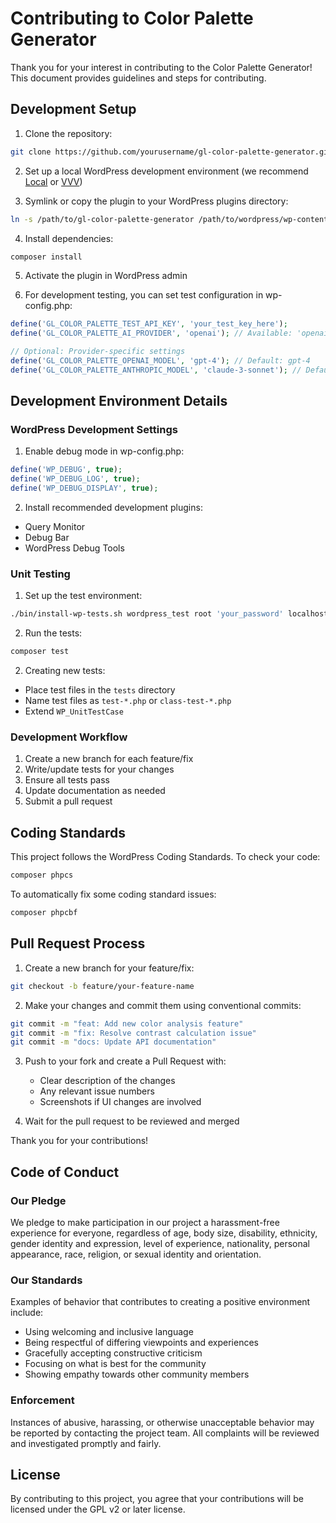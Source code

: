 # Contributing to Color Palette Generator

Thank you for your interest in contributing to the Color Palette Generator! This document provides guidelines and steps for contributing.

## Development Setup

1. Clone the repository:

```bash
git clone https://github.com/yourusername/gl-color-palette-generator.git
```


2. Set up a local WordPress development environment (we recommend [Local](https://localwp.com/) or [VVV](https://varyingvagrantvagrants.org/))

3. Symlink or copy the plugin to your WordPress plugins directory:

```bash
ln -s /path/to/gl-color-palette-generator /path/to/wordpress/wp-content/plugins/
```


4. Install dependencies:

```bash
composer install
```


5. Activate the plugin in WordPress admin

6. For development testing, you can set test configuration in wp-config.php:

```php
define('GL_COLOR_PALETTE_TEST_API_KEY', 'your_test_key_here');
define('GL_COLOR_PALETTE_AI_PROVIDER', 'openai'); // Available: 'openai', 'anthropic'

// Optional: Provider-specific settings
define('GL_COLOR_PALETTE_OPENAI_MODEL', 'gpt-4'); // Default: gpt-4
define('GL_COLOR_PALETTE_ANTHROPIC_MODEL', 'claude-3-sonnet'); // Default: claude-3-sonnet
```

## Development Environment Details

### WordPress Development Settings

1. Enable debug mode in wp-config.php:

```php
define('WP_DEBUG', true);
define('WP_DEBUG_LOG', true);
define('WP_DEBUG_DISPLAY', true);
```


2. Install recommended development plugins:
- Query Monitor
- Debug Bar
- WordPress Debug Tools

### Unit Testing

1. Set up the test environment:

```bash
./bin/install-wp-tests.sh wordpress_test root 'your_password' localhost latest
```

2. Run the tests:

```bash
composer test
```


2. Creating new tests:
- Place test files in the `tests` directory
- Name test files as `test-*.php` or `class-test-*.php`
- Extend `WP_UnitTestCase`

### Development Workflow

1. Create a new branch for each feature/fix
2. Write/update tests for your changes
3. Ensure all tests pass
4. Update documentation as needed
5. Submit a pull request

## Coding Standards

This project follows the WordPress Coding Standards. To check your code:

```bash
composer phpcs
```


To automatically fix some coding standard issues:

```bash
composer phpcbf
```


## Pull Request Process

1. Create a new branch for your feature/fix:

```bash
git checkout -b feature/your-feature-name
```


2. Make your changes and commit them using conventional commits:

```bash
git commit -m "feat: Add new color analysis feature"
git commit -m "fix: Resolve contrast calculation issue"
git commit -m "docs: Update API documentation"
```


3. Push to your fork and create a Pull Request with:
   - Clear description of the changes
   - Any relevant issue numbers
   - Screenshots if UI changes are involved

4. Wait for the pull request to be reviewed and merged

Thank you for your contributions!

## Code of Conduct

### Our Pledge

We pledge to make participation in our project a harassment-free experience for everyone, regardless of age, body size, disability, ethnicity, gender identity and expression, level of experience, nationality, personal appearance, race, religion, or sexual identity and orientation.

### Our Standards

Examples of behavior that contributes to creating a positive environment include:
- Using welcoming and inclusive language
- Being respectful of differing viewpoints and experiences
- Gracefully accepting constructive criticism
- Focusing on what is best for the community
- Showing empathy towards other community members

### Enforcement

Instances of abusive, harassing, or otherwise unacceptable behavior may be reported by contacting the project team. All complaints will be reviewed and investigated promptly and fairly.

## License

By contributing to this project, you agree that your contributions will be licensed under the GPL v2 or later license.

